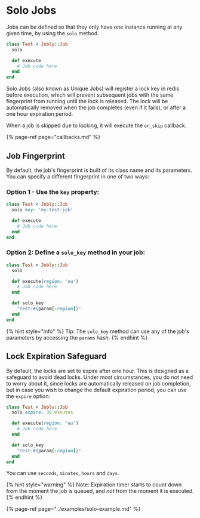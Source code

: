 # Solo Jobs

Jobs can be defined so that they only have one instance running at any given time, by using the `solo` method.

```ruby
class Test < Jobly::Job
  solo

  def execute
    # Job code here
  end
end
```

Solo Jobs \(also known as Unique Jobs\) will register a lock key in redis before execution, which will prevent subsequent jobs with the same fingerprint from running until the lock is released. The lock will be automatically removed when the job completes \(even if it fails\), or after a one hour expiration period.

When a job is skipped due to locking, it will execute the `on_skip` callback.

{% page-ref page="callbacks.md" %}

## Job Fingerprint

By default, the job's fingerprint is built of its class name and its parameters. You can specify a different fingerprint in one of two ways:

### Option 1 - Use the `key` property:

```ruby
class Test < Jobly::Job
  solo key: 'my-test-job'

  def execute
    # Job code here
  end
end
```

### Option 2: Define a `solo_key` method in your job:

```ruby
class Test < Jobly::Job
  solo

  def execute(region: 'eu')
    # Job code here
  end

  def solo_key
    "Test:#{param[:region]}"
  end
end
```

{% hint style="info" %}
Tip: The `solo_key` method can use any of the job's parameters by accessing the `params` hash.
{% endhint %}

## Lock Expiration Safeguard

By default, the locks are set to expire after one hour. This is designed as a safeguard to avoid dead locks. Under most circumstances, you do not need to worry about it, since locks are automatically released on job completion, but in case you wish to change the default expiration period, you can use the `expire` option:

```ruby
class Test < Jobly::Job
  solo expire: 30.minutes

  def execute(region: 'eu')
    # Job code here
  end

  def solo_key
    "Test:#{param[:region]}"
  end
end
```

You can use `seconds`, `minutes`, `hours` and `days`.

{% hint style="warning" %}
Note: Expiration timer starts to count down from the moment the job is queued, and _not_ from the moment it is executed.
{% endhint %}

{% page-ref page="../examples/solo-example.md" %}

